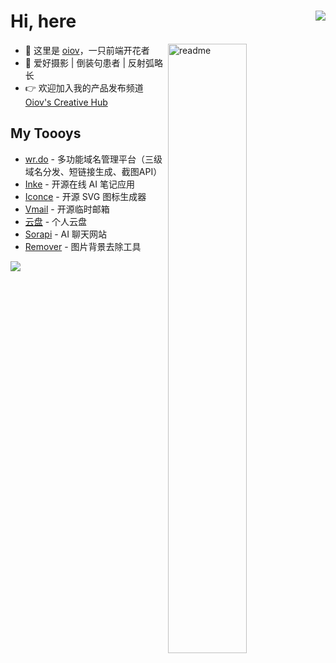 <h1>
Hi, here
  <img align='right' src="https://hits.seeyoufarm.com/api/count/incr/badge.svg?url=https%3A%2F%2Fgithub.com%2Fyesmore%2Fhit-counter&count_bg=%2379C83D&title_bg=%23555555&icon=awesomelists.svg&icon_color=%230AFFAB&title=visitor&edge_flat=true" /> 	
</h1>

<img align='right' width='50%' alt='readme' src="https://github-readme-stats-git-masterrstaa-rickstaa.vercel.app/api?username=oiov&show_icons=true&theme=react" /> 

- 👴 这里是 [oiov](https://www.oiov.dev)，一只前端开花者
- 🚀 爱好摄影 | 倒装句患者 | 反射弧略长
- 👉 欢迎加入我的产品发布频道 [Oiov's Creative Hub](https://discord.gg/YttFbFeq4J)

## My Toooys

- [wr.do](https://wr.do) - 多功能域名管理平台（三级域名分发、短链接生成、截图API）
- [Inke](https://inke.wr.do) - 开源在线 AI 笔记应用
- [Iconce](https://iconce.com) - 开源 SVG 图标生成器
- [Vmail](https://vmail.dev) - 开源临时邮箱
- [云盘](https://pan.oiov.dev) - 个人云盘
- [Sorapi](https://wr.do/s/ai) - AI 聊天网站
- [Remover](https://wr.do/s/rmbg) - 图片背景去除工具

[![](https://iconce.com/api/v1?type=text&w=460&h=35&value=🥰你做出一个很酷的东西出来，想给他起什么名都可以---iconce.com&animate=true&fillType=Linear&primaryColor=%23FC466B&secondaryColor=%233F5EFB&angle=45&radialGlare=false&radius=8&strokeSize=0&strokeColor=%23FFFFFF&strokeOpacity=100&color=%23FFFFFF&size=15&family=cursive)](https://iconce.com)

<!--
原账号 [`github.com/yesmore`](https://web.archive.org/web/20240324114952/https://github.com/yesmore) 

<!--
<img width='50%' alt='gzh' src="https://img.aoau.top/other/myzr.png" />
 -->
 

<!--
<img  width='50%' src="https://github.com/yesmore/yesmore/assets/89140804/3de0baff-86c8-43d1-8d67-5c05966b7dfe"/>

## ✨ Tech & Skill

<div align="left">
  <img src="https://img.shields.io/badge/-JavaScript-f6da1c?style=flat-square&logo=javascript&logoColor=white">
  <img src="https://img.shields.io/badge/-TypeScript-2b6dbf?style=flat-square&logo=typescript&logoColor=white">
  <img src="https://img.shields.io/badge/-Vue-46b882?style=flat-square&logo=vue.js&logoColor=white">
  <img src="https://img.shields.io/badge/-React-00b4ce?style=flat-square&logo=react&logoColor=white">
  <img src="https://img.shields.io/badge/-Next-black?style=flat-square&logo=next.js&logoColor=white">
  <img src="https://img.shields.io/badge/MINA-09b955?style=flat-square&logo=wechat&logoColor=white">
  <img src="https://img.shields.io/badge/-Sass-bf608e?style=flat-square&logo=sass&logoColor=white">
  <img src="https://img.shields.io/badge/-Swift-ff6b6b?style=flat-square&logo=swift&logoColor=white">  <br>

  <img src="https://img.shields.io/badge/-Node.js-3C873A?style=flat-square&logo=Node.js&logoColor=white">	
  <img src="https://img.shields.io/badge/-GoLand-55b9f3?style=flat-square&logo=go">	
  <img src="https://img.shields.io/badge/-Python-default?style=flat-square&logo=python">	
  <img src="https://img.shields.io/badge/-Git-ee462c?style=flat-square&logo=git&logoColor=white">
  <img src="https://img.shields.io/badge/-Nginx-408e43?style=flat-square&logo=nginx&logoColor=white">
  <img src="https://img.shields.io/badge/-Docker-218bea?style=flat-square&logo=docker&logoColor=white">
  <img src="https://img.shields.io/badge/-Github-black?style=flat-square&logo=github">	
</div>

<div align='middle'>
  <img src='https://cdn.jsdelivr.net/gh/yesmore/yesmore@output/github-contribution-grid-snake.svg#gh-dark-mode-only'/>
</div>
 -->
